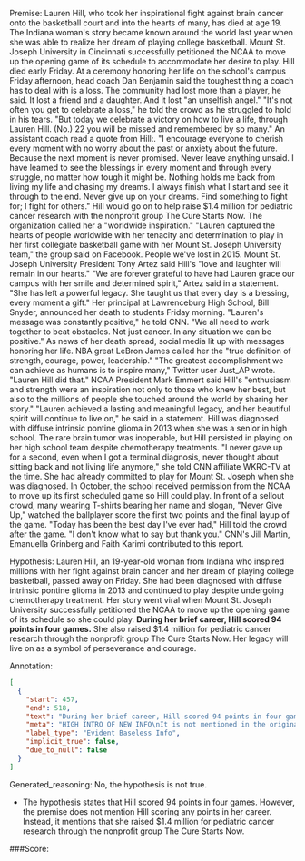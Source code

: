 
Premise:
Lauren Hill, who took her inspirational fight against brain cancer onto the basketball court and into the hearts of many, has died at age 19. The Indiana woman's story became known around the world last year when she was able to realize her dream of playing college basketball. Mount St. Joseph University in Cincinnati successfully petitioned the NCAA to move up the opening game of its schedule to accommodate her desire to play. Hill died early Friday. At a ceremony honoring her life on the school's campus Friday afternoon, head coach Dan Benjamin said the toughest thing a coach has to deal with is a loss. The community had lost more than a player, he said. It lost a friend and a daughter. And it lost "an unselfish angel." "It's not often you get to celebrate a loss," he told the crowd as he struggled to hold in his tears. "But today we celebrate a victory on how to live a life, through Lauren Hill. (No.) 22 you will be missed and remembered by so many." An assistant coach read a quote from Hill:. "I encourage everyone to cherish every moment with no worry about the past or anxiety about the future. Because the next moment is never promised. Never leave anything unsaid. I have learned to see the blessings in every moment and through every struggle, no matter how tough it might be. Nothing holds me back from living my life and chasing my dreams. I always finish what I start and see it through to the end. Never give up on your dreams. Find something to fight for; I fight for others." Hill would go on to help raise $1.4 million for pediatric cancer research with the nonprofit group The Cure Starts Now. The organization called her a "worldwide inspiration." "Lauren captured the hearts of people worldwide with her tenacity and determination to play in her first collegiate basketball game with her Mount St. Joseph University team," the group said on Facebook. People we've lost in 2015. Mount St. Joseph University President Tony Artez said Hill's "love and laughter will remain in our hearts." "We are forever grateful to have had Lauren grace our campus with her smile and determined spirit," Artez said in a statement. "She has left a powerful legacy. She taught us that every day is a blessing, every moment a gift." Her principal at Lawrenceburg High School, Bill Snyder, announced her death to students Friday morning. "Lauren's message was constantly positive," he told CNN. "We all need to work together to beat obstacles. Not just cancer. In any situation we can be positive." As news of her death spread, social media lit up with messages honoring her life. NBA great LeBron James called her the "true definition of strength, courage, power, leadership." "The greatest accomplishment we can achieve as humans is to inspire many," Twitter user Just_AP wrote. "Lauren Hill did that." NCAA President Mark Emmert said Hill's "enthusiasm and strength were an inspiration not only to those who knew her best, but also to the millions of people she touched around the world by sharing her story." "Lauren achieved a lasting and meaningful legacy, and her beautiful spirit will continue to live on," he said in a statement. Hill was diagnosed with diffuse intrinsic pontine glioma in 2013 when she was a senior in high school. The rare brain tumor was inoperable, but Hill persisted in playing on her high school team despite chemotherapy treatments. "I never gave up for a second, even when I got a terminal diagnosis, never thought about sitting back and not living life anymore," she told CNN affiliate WKRC-TV at the time. She had already committed to play for Mount St. Joseph when she was diagnosed. In October, the school received permission from the NCAA to move up its first scheduled game so Hill could play. In front of a sellout crowd, many wearing T-shirts bearing her name and slogan, "Never Give Up," watched the ballplayer score the first two points and the final layup of the game. "Today has been the best day I've ever had," Hill told the crowd after the game. "I don't know what to say but thank you." CNN's Jill Martin, Emanuella Grinberg and Faith Karimi contributed to this report.


Hypothesis:
Lauren Hill, an 19-year-old woman from Indiana who inspired millions with her fight against brain cancer and her dream of playing college basketball, passed away on Friday. She had been diagnosed with diffuse intrinsic pontine glioma in 2013 and continued to play despite undergoing chemotherapy treatment. Her story went viral when Mount St. Joseph University successfully petitioned the NCAA to move up the opening game of its schedule so she could play. **During her brief career, Hill scored 94 points in four games.** She also raised $1.4 million for pediatric cancer research through the nonprofit group The Cure Starts Now. Her legacy will live on as a symbol of perseverance and courage.

Annotation:
```json
[
  {
    "start": 457,
    "end": 518,
    "text": "During her brief career, Hill scored 94 points in four games.",
    "meta": "HIGH INTRO OF NEW INFO\nIt is not mentioned in the original source that 'Hill scored 94 points in four games during her brief career.'",
    "label_type": "Evident Baseless Info",
    "implicit_true": false,
    "due_to_null": false
  }
]
```

Generated_reasoning:
No, the hypothesis is not true. 
- The hypothesis states that Hill scored 94 points in four games. However, the premise does not mention Hill scoring any points in her career. Instead, it mentions that she raised $1.4 million for pediatric cancer research through the nonprofit group The Cure Starts Now.

###Score:
